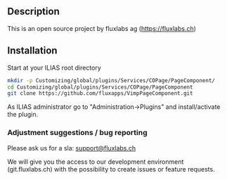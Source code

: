 ## Description
This is an open source project by fluxlabs ag (https://fluxlabs.ch)

## Installation
Start at your ILIAS root directory
```bash
mkdir -p Customizing/global/plugins/Services/COPage/PageComponent/
cd Customizing/global/plugins/Services/COPage/PageComponent
git clone https://github.com/fluxapps/VimpPageComponent.git
```
As ILIAS administrator go to "Administration->Plugins" and install/activate the plugin.

### Adjustment suggestions / bug reporting
Please ask us for a sla: support@fluxlabs.ch

We will give you the access to our development environment (git.fluxlabs.ch) with the possibility to create issues or feature requests.
